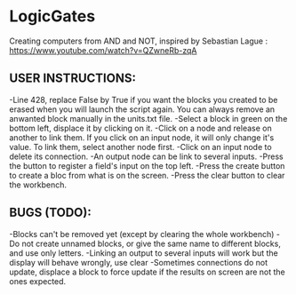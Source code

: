 # LogicGates
Creating computers from AND and NOT, inspired by Sebastian Lague : https://www.youtube.com/watch?v=QZwneRb-zqA

## USER INSTRUCTIONS:
-Line 428, replace False by True if you want the blocks you created to be erased when you will launch the script again.
You can always remove an anwanted block manually in the units.txt file.
-Select a block in green on the bottom left, displace it by clicking on it.
-Click on a node and release on another to link them. If you click on an input node, it will only change it's value.
To link them, select another node first.
-Click on an input node to delete its connection.
-An output node can be link to several inputs.
-Press the button to register a field's input on the top left.
-Press the create button to create a bloc from what is on the screen.
-Press the clear button to clear the workbench.


## BUGS (TODO):
-Blocks can't be removed yet (except by clearing the whole workbench)
-Do not create unnamed blocks, or give the same name to different blocks, and use only letters.
-Linking an output to several inputs will work but the display will behave wrongly, use clear
-Sometimes connections do not update, displace a block to force update if the results on screen are not the ones expected.

